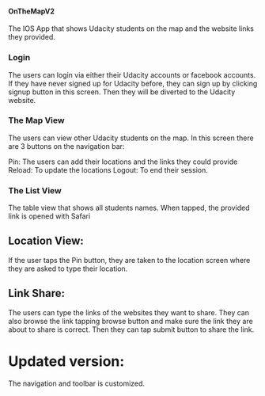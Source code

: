 #### OnTheMapV2
The IOS App that shows Udacity students on the map and the website links they provided.

### Login
The users can login via either their Udacity accounts or facebook accounts. If they have never signed up for Udacity before, they can sign up by clicking signup button in this screen. Then they will be diverted to the Udacity website.

### The Map View
The users can view other Udacity students on the map. In this screen there are 3 buttons on the navigation bar:

Pin: The users can add their locations and the links they could provide
Reload: To update the locations 
Logout: To end their session.

### The List View
The table view that shows all students names. When tapped, the provided link is opened with Safari

## Location View:
If the user taps the Pin button, they are taken to the location screen where they are asked to type their location.

## Link Share:
The users can type the links of the websites they want to share. They can also browse the link tapping browse button and make sure the link they are about to share is correct. Then they can tap submit button to share the link.

# Updated version:

The navigation and toolbar is customized. 

